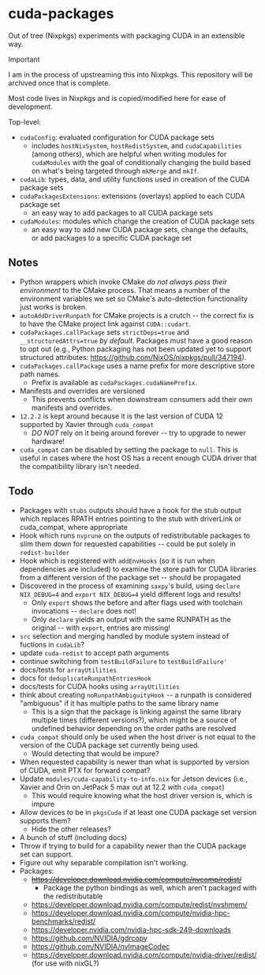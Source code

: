 # cuda-packages

Out of tree (Nixpkgs) experiments with packaging CUDA in an extensible way.

> [!IMPORTANT]
>
> I am in the process of upstreaming this into Nixpkgs. This repository will be archived once that is complete.

Most code lives in Nixpkgs and is copied/modified here for ease of development.

Top-level:

- `cudaConfig`: evaluated configuration for CUDA package sets
  - includes `hostNixSystem`, `hostRedistSystem`, and `cudaCapabilities` (among others), which are helpful when writing modules for `cudaModules` with the goal of conditionally changing the build based on what's being targeted through `mkMerge` and `mkIf`.
- `cudaLib`: types, data, and utility functions used in creation of the CUDA package sets
- `cudaPackagesExtensions`: extensions (overlays) applied to each CUDA package set
  - an easy way to add packages to all CUDA package sets
- `cudaModules`: modules which change the creation of CUDA package sets
  - an easy way to add new CUDA package sets, change the defaults, or add packages to a specific CUDA package set

## Notes

- Python wrappers which invoke CMake _do not always pass their environment_ to the CMake process. That means a number of the environment variables we set so CMake's auto-detection functionality just works is broken.
- `autoAddDriverRunpath` for CMake projects is a crutch -- the correct fix is to have the CMake project link against `CUDA::cudart`.
- `cudaPackages.callPackage` sets `strictDeps=true` and `__structuredAttrs=true` _by default_. Packages must have a good reason to opt out (e.g., Python packaging has not been updated yet to support structured attributes: <https://github.com/NixOS/nixpkgs/pull/347194>).
- `cudaPackages.callPackage` uses a name prefix for more descriptive store path names.
  - Prefix is available as `cudaPackages.cudaNamePrefix`.
- Manifests and overrides are versioned
  - This prevents conflicts when downstream consumers add their own manifests and overrides.
- `12.2.2` is kept around because it is the last version of CUDA 12 supported by Xavier through `cuda_compat`
  - _DO NOT_ rely on it being around forever -- try to upgrade to newer hardware!
- `cuda_compat` can be disabled by setting the package to `null`. This is useful in cases where the host OS has a recent enough CUDA driver that the compatibility library isn't needed.

## Todo

- Packages with `stubs` outputs should have a hook for the stub output which replaces RPATH entries pointing to the stub with driverLink or cuda_compat, where appropriate
- Hook which runs `nvprune` on the outputs of redistributable packages to slim them down for requested capabilities -- could be put solely in `redist-builder`
- Hook which is registered with `addEnvHooks` (so it is run when dependencies are included) to examine the store path for CUDA libraries from a different version of the package set -- should be propagated
- Discovered in the process of examining `saxpy`'s build, using `declare NIX_DEBUG=4` and `export NIX_DEBUG=4` yield different logs and results!
  - Only `export` shows the before and after flags used with toolchain invocations -- `declare` does not!
  - Only `declare` yields an output with the same RUNPATH as the original -- with `export`, entries are missing!
- `src` selection and merging handled by module system instead of fuctions in `cudaLib`?
- update `cuda-redist` to accept path arguments
- continue switching from `testBuildFailure` to `testBuildFailure'`
- docs/tests for `arrayUtilities`
- docs for `deduplicateRunpathEntriesHook`
- docs/tests for CUDA hooks using `arrayUtilities`
- think about creating `noRunpathAmbiguityHook` -- a runpath is considered "ambiguous" if it has multiple paths to the same library name
  - This is a sign that the package is linking against the same library multiple times (different versions?), which might be a source of undefined behavior depending on the order paths are resolved
- `cuda_compat` should only be used when the host driver is not equal to the version of the CUDA package set currently being used.
  - Would detecting that would be impure?
- When requested capability is newer than what is supported by version of CUDA, emit PTX for forward compat?
- Update `modules/cuda-capability-to-info.nix` for Jetson devices (i.e., Xavier and Orin on JetPack 5 max out at 12.2 with `cuda_compat`)
  - This would require knowing what the host driver version is, which is impure
- Allow devices to be in `pkgsCuda` if at least one CUDA package set version supports them?
  - Hide the other releases?
- A bunch of stuff (including docs)
- Throw if trying to build for a capability newer than the CUDA package set can support.
- Figure out why separable compilation isn't working.
- Packages:
  - ~~https://developer.download.nvidia.com/compute/nvcomp/redist/~~
    - Package the python bindings as well, which aren't packaged with the redistributable
  - https://developer.download.nvidia.com/compute/redist/nvshmem/
  - https://developer.download.nvidia.com/compute/nvidia-hpc-benchmarks/redist/
  - https://developer.nvidia.com/nvidia-hpc-sdk-249-downloads
  - https://github.com/NVIDIA/gdrcopy
  - https://github.com/NVIDIA/nvImageCodec
  - https://developer.download.nvidia.com/compute/nvidia-driver/redist/ (for use with nixGL?)
